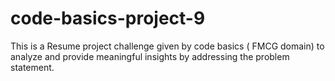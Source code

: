 # code-basics-project-9
This is a Resume project challenge given by code basics ( FMCG domain) to analyze and provide meaningful insights by addressing the problem statement.
